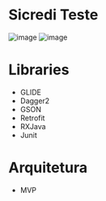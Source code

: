# Sicredi Teste

![image](https://drive.google.com/uc?export=view&id=1Dry1XoojPqokv3Zt3dUOlPpyGyktt2fa)
![image](https://drive.google.com/uc?export=view&id=16udlnhwDXVvcrCo9H89XvmZF_Y7sVTF4)


# Libraries
- GLIDE
- Dagger2
- GSON
- Retrofit
- RXJava
- Junit

# Arquitetura 
- MVP




